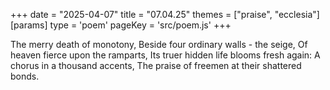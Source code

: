 +++
date = "2025-04-07"
title = "07.04.25"
themes = ["praise", "ecclesia"]
[params]
  type = 'poem'
  pageKey = 'src/poem.js'
+++

The merry death of monotony,
Beside four ordinary walls - the seige,
Of heaven fierce upon the ramparts,
Its truer hidden life blooms fresh again:
A chorus in a thousand accents,
The praise of freemen at their shattered bonds.
